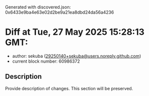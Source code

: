 Generated with discovered.json: 0x6433e9ba4e63e02d2be9a21ea8dbd24da56a4236

# Diff at Tue, 27 May 2025 15:28:13 GMT:

- author: sekuba (<29250140+sekuba@users.noreply.github.com>)
- current block number: 60986372

## Description

Provide description of changes. This section will be preserved.
